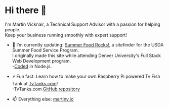 # Hi there 👋

I'm Martin Vicknair, a Technical Support Advisor with a passion for helping people.  
Keep your business running smoothly with expert support!

- 🔭 I’m currently updating: [Summer Food Rocks!], a sitefinder for the USDA Summer Food Service Program.  
    I originally made this site while attending Denver University's Full Stack Web Development program.  
    -[Coded] in Node.js.  

- ⚡ Fun fact: Learn how to make your own Raspberry Pi powered Tv Fish Tank at [TvTanks.com]!  
    -TvTanks.com [GitHub repository]  
    
- 📫 Everything else: [martinv.io]

  <!--
  **martinvicknair/martinvicknair** is a ✨ _special_ ✨ repository because its `README.md` (this file) appears on your GitHub profile.

Here are some ideas to get you started:

- 🔭 I’m currently working on ...
- 🌱 I’m currently learning ...
- 👯 I’m looking to collaborate on ...
- 🤔 I’m looking for help with ...
- 💬 Ask me about ...
- 📫 How to reach me: ...
- 😄 Pronouns: ...
- ⚡ Fun fact: ...
  -->

[Summer Food Rocks!]: https://summerfoodrocks.org
[Coded]: https://github.com/martinvicknair/summerfoodrocks-node
[TvTanks.com]: https://tvtanks.com
[GitHub repository]: https://github.com/martinvicknair/tvtanks.com
[martinv.io]: https://martinv.io
